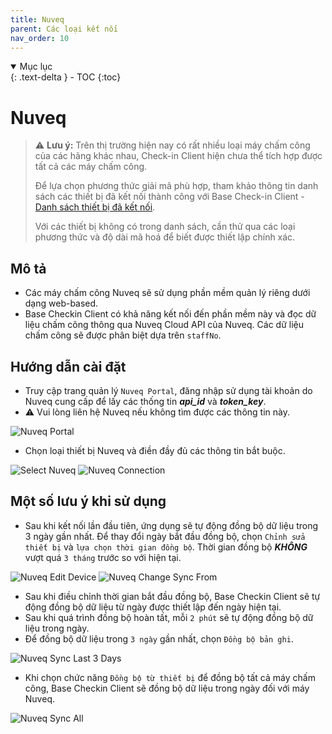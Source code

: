 ```yaml
---
title: Nuveq
parent: Các loại kết nối
nav_order: 10
---
```


<details open markdown="block">
  <summary>
    Mục lục
  </summary>
  {: .text-delta }
- TOC
{:toc}
</details>

# Nuveq

> ⚠️ **Lưu ý:** Trên thị trường hiện nay có rất nhiều loại máy chấm công của các hãng khác nhau, Check-in Client hiện chưa thể tích hợp được tất cả các máy chấm công.  
> 
> Để lựa chọn phương thức giải mã phù hợp, tham khảo thông tin danh sách các thiết bị đã kết nối thành công với Base Check-in Client - [Danh sách thiết bị đã kết nối](../TESTED_DEVICES).
> 
> Với các thiết bị không có trong danh sách, cần thử qua các loại phương thức và độ dài mã hoá để biết được thiết lập chính xác.

## Mô tả

- Các máy chấm công Nuveq sẽ sử dụng phần mềm quản lý riêng dưới dạng web-based.
- Base Checkin Client có khả năng kết nối đến phần mềm này và đọc dữ liệu chấm công thông qua Nuveq Cloud API của Nuveq. Các dữ liệu chấm công sẽ được phân biệt dựa trên `staffNo`.

## Hướng dẫn cài đặt

- Truy cập trang quản lý `Nuveq Portal`, đăng nhập sử dụng tài khoản do Nuveq cung cấp để lấy các thống tin ***api_id*** và ***token_key***. 
- ⚠️ Vui lòng liên hệ Nuveq nếu không tìm được các thông tin này.

<img src="{{site.baseurl}}/assets/images/nuveq_portal_login.png" alt="Nuveq Portal">

- Chọn loại thiết bị Nuveq và điền đầy đủ các thông tin bắt buộc.

<img src="{{site.baseurl}}/assets/images/select_nuveq.png" alt="Select Nuveq">

<img src="{{site.baseurl}}/assets/images/nuveq_filled_data.png" alt="Nuveq Connection">

## Một số lưu ý khi sử dụng

- Sau khi kết nối lần đầu tiên, ứng dụng sẽ tự động đồng bộ dữ liệu trong 3 ngày gần nhất. Để thay đổi ngày bắt đầu đồng bộ, chọn `Chỉnh sửa thiết bị` và `lựa chọn thời gian đồng bộ`. Thời gian đồng bộ ***KHÔNG*** vượt quá `3 tháng` trước so với hiện tại.

<img src="{{site.baseurl}}/assets/images/select_edit_device.png" alt="Nuveq Edit Device">

<img src="{{site.baseurl}}/assets/images/nuveq_change_sync_from.png" alt="Nuveq Change Sync From">

- Sau khi điều chỉnh thời gian bắt đầu đồng bộ, Base Checkin Client sẽ tự động đồng bộ dữ liệu từ ngày được thiết lập đến ngày hiện tại.
- Sau khi quá trình đồng bộ hoàn tất, mỗi `2 phút` sẽ tự động đồng bộ dữ liệu trong ngày.
- Để đồng bộ dữ liệu trong `3 ngày` gần nhất, chọn `Đồng bộ bản ghi`.

<img src="{{site.baseurl}}/assets/images/nuveq_sync_data_last_3_days.png" alt="Nuveq Sync Last 3 Days">

- Khi chọn chức năng `Đồng bộ từ thiết bị` để đồng bộ tất cả máy chấm công, Base Checkin Client sẽ đồng bộ dữ liệu trong ngày đối với máy Nuveq.

<img src="{{site.baseurl}}/assets/images/nuveq_sync_all.png" alt="Nuveq Sync All">
